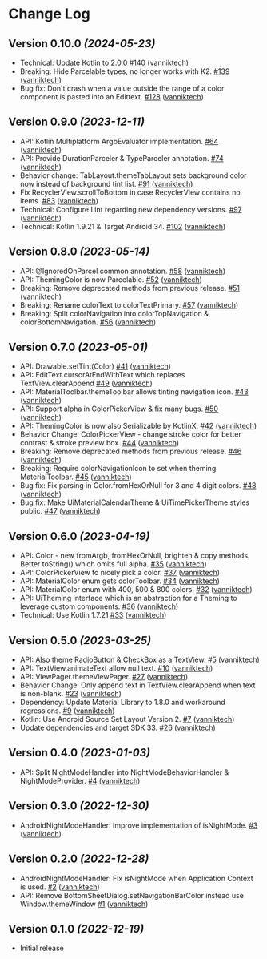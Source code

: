 # Change Log

Version 0.10.0 *(2024-05-23)*
-----------------------------

- Technical: Update Kotlin to 2.0.0 [\#140](https://github.com/vanniktech/ui/pull/140) ([vanniktech](https://github.com/vanniktech))
- Breaking: Hide Parcelable types, no longer works with K2. [\#139](https://github.com/vanniktech/ui/pull/139) ([vanniktech](https://github.com/vanniktech))
- Bug fix: Don't crash when a value outside the range of a color component is pasted into an Edittext. [\#128](https://github.com/vanniktech/ui/pull/128) ([vanniktech](https://github.com/vanniktech))

Version 0.9.0 *(2023-12-11)*
----------------------------

- API: Kotlin Multiplatform ArgbEvaluator implementation. [\#64](https://github.com/vanniktech/ui/pull/64) ([vanniktech](https://github.com/vanniktech))
- API: Provide DurationParceler & TypeParceler annotation. [\#74](https://github.com/vanniktech/ui/pull/74) ([vanniktech](https://github.com/vanniktech))
- Behavior change: TabLayout.themeTabLayout sets background color now instead of background tint list. [\#91](https://github.com/vanniktech/ui/pull/91) ([vanniktech](https://github.com/vanniktech))
- Fix RecyclerView.scrollToBottom in case RecyclerView contains no items. [\#83](https://github.com/vanniktech/ui/pull/83) ([vanniktech](https://github.com/vanniktech))
- Technical: Configure Lint regarding new dependency versions. [\#97](https://github.com/vanniktech/ui/pull/97) ([vanniktech](https://github.com/vanniktech))
- Technical: Kotlin 1.9.21 & Target Android 34. [\#102](https://github.com/vanniktech/ui/pull/102) ([vanniktech](https://github.com/vanniktech))

Version 0.8.0 *(2023-05-14)*
----------------------------

- API: @IgnoredOnParcel common annotation. [\#58](https://github.com/vanniktech/ui/pull/58) ([vanniktech](https://github.com/vanniktech))
- API: ThemingColor is now Parcelable. [\#52](https://github.com/vanniktech/ui/pull/52) ([vanniktech](https://github.com/vanniktech))
- Breaking: Remove deprecated methods from previous release. [\#51](https://github.com/vanniktech/ui/pull/51) ([vanniktech](https://github.com/vanniktech))
- Breaking: Rename colorText to colorTextPrimary. [\#57](https://github.com/vanniktech/ui/pull/57) ([vanniktech](https://github.com/vanniktech))
- Breaking: Split colorNavigation into colorTopNavigation & colorBottomNavigation. [\#56](https://github.com/vanniktech/ui/pull/56) ([vanniktech](https://github.com/vanniktech))

Version 0.7.0 *(2023-05-01)*
----------------------------

- API: Drawable.setTint\(Color\) [\#41](https://github.com/vanniktech/ui/pull/41) ([vanniktech](https://github.com/vanniktech))
- API: EditText.cursorAtEndWithText which replaces TextView.clearAppend [\#49](https://github.com/vanniktech/ui/pull/49) ([vanniktech](https://github.com/vanniktech))
- API: MaterialToolbar.themeToolbar allows tinting navigation icon. [\#43](https://github.com/vanniktech/ui/pull/43) ([vanniktech](https://github.com/vanniktech))
- API: Support alpha in ColorPickerView & fix many bugs. [\#50](https://github.com/vanniktech/ui/pull/50) ([vanniktech](https://github.com/vanniktech))
- API: ThemingColor is now also Serializable by KotlinX. [\#42](https://github.com/vanniktech/ui/pull/42) ([vanniktech](https://github.com/vanniktech))
- Behavior Change: ColorPickerView - change stroke color for better contrast & stroke preview box. [\#44](https://github.com/vanniktech/ui/pull/44) ([vanniktech](https://github.com/vanniktech))
- Breaking: Remove deprecated methods from previous release. [\#46](https://github.com/vanniktech/ui/pull/46) ([vanniktech](https://github.com/vanniktech))
- Breaking: Require colorNavigationIcon to set when theming MaterialToolbar. [\#45](https://github.com/vanniktech/ui/pull/45) ([vanniktech](https://github.com/vanniktech))
- Bug fix: Fix parsing in Color.fromHexOrNull for 3 and 4 digit colors. [\#48](https://github.com/vanniktech/ui/pull/48) ([vanniktech](https://github.com/vanniktech))
- Bug fix: Make UiMaterialCalendarTheme & UiTimePickerTheme styles public. [\#47](https://github.com/vanniktech/ui/pull/47) ([vanniktech](https://github.com/vanniktech))

Version 0.6.0 *(2023-04-19)*
----------------------------

- API: Color - new fromArgb, fromHexOrNull, brighten & copy methods. Better toString\(\) which omits full alpha. [\#35](https://github.com/vanniktech/ui/pull/35) ([vanniktech](https://github.com/vanniktech))
- API: ColorPickerView to nicely pick a color. [\#37](https://github.com/vanniktech/ui/pull/37) ([vanniktech](https://github.com/vanniktech))
- API: MaterialColor enum gets colorToolbar. [\#34](https://github.com/vanniktech/ui/pull/34) ([vanniktech](https://github.com/vanniktech))
- API: MaterialColor enum with 400, 500 & 800 colors. [\#32](https://github.com/vanniktech/ui/pull/32) ([vanniktech](https://github.com/vanniktech))
- API: UiTheming interface which is an abstraction for a Theming to leverage custom components. [\#36](https://github.com/vanniktech/ui/pull/36) ([vanniktech](https://github.com/vanniktech))
- Technical: Use Kotlin 1.7.21 [\#33](https://github.com/vanniktech/ui/pull/33) ([vanniktech](https://github.com/vanniktech))

Version 0.5.0 *(2023-03-25)*
----------------------------

- API: Also theme RadioButton & CheckBox as a TextView. [\#5](https://github.com/vanniktech/ui/pull/5) ([vanniktech](https://github.com/vanniktech))
- API: TextView.animateText allow null text. [\#10](https://github.com/vanniktech/ui/pull/10) ([vanniktech](https://github.com/vanniktech))
- API: ViewPager.themeViewPager. [\#27](https://github.com/vanniktech/ui/pull/27) ([vanniktech](https://github.com/vanniktech))
- Behavior Change: Only append text in TextView.clearAppend when text is non-blank. [\#23](https://github.com/vanniktech/ui/pull/23) ([vanniktech](https://github.com/vanniktech))
- Dependency: Update Material Library to 1.8.0 and workaround regressions. [\#9](https://github.com/vanniktech/ui/pull/9) ([vanniktech](https://github.com/vanniktech))
- Kotlin: Use Android Source Set Layout Version 2. [\#7](https://github.com/vanniktech/ui/pull/7) ([vanniktech](https://github.com/vanniktech))
- Update dependencies and target SDK 33. [\#26](https://github.com/vanniktech/ui/pull/26) ([vanniktech](https://github.com/vanniktech))

Version 0.4.0 *(2023-01-03)*
----------------------------

- API: Split NightModeHandler into NightModeBehaviorHandler & NightModeProvider. [\#4](https://github.com/vanniktech/ui/pull/4) ([vanniktech](https://github.com/vanniktech))

Version 0.3.0 *(2022-12-30)*
----------------------------

- AndroidNightModeHandler: Improve implementation of isNightMode. [\#3](https://github.com/vanniktech/ui/pull/3) ([vanniktech](https://github.com/vanniktech))

Version 0.2.0 *(2022-12-28)*
----------------------------

- AndroidNightModeHandler: Fix isNightMode when Application Context is used. [\#2](https://github.com/vanniktech/ui/pull/2) ([vanniktech](https://github.com/vanniktech))
- API: Remove BottomSheetDialog.setNavigationBarColor instead use Window.themeWindow [\#1](https://github.com/vanniktech/ui/pull/1) ([vanniktech](https://github.com/vanniktech))

Version 0.1.0 *(2022-12-19)*
----------------------------

- Initial release
